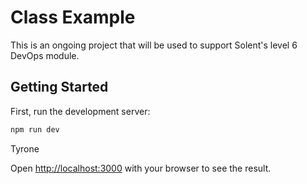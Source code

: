 # Class Example

This is an ongoing project that will be used to support Solent's level 6 DevOps module. 

## Getting Started

First, run the development server:

```bash
npm run dev
```

Tyrone

Open [http://localhost:3000](http://localhost:3000) with your browser to see the result.








